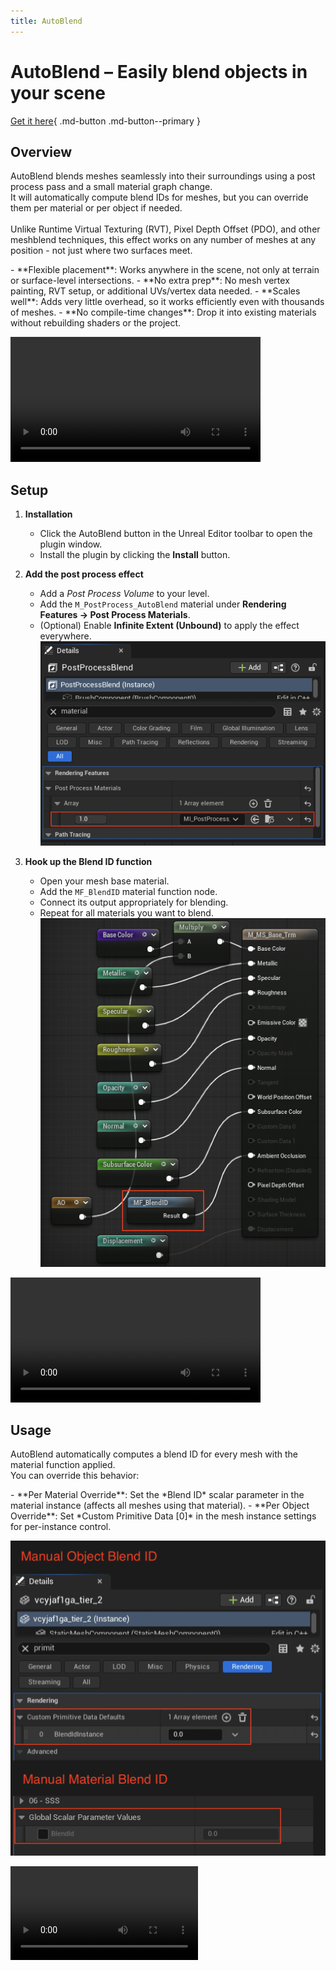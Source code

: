 ```yaml
---
title: AutoBlend
---
```


# AutoBlend – Easily blend objects in your scene

[Get it here](https://www.fab.com/listings/b474f704-c319-4fd0-87f3-651931da6b33){ .md-button .md-button--primary }

## Overview
AutoBlend blends meshes seamlessly into their surroundings using a post process pass and a small material graph change.  
It will automatically compute blend IDs for meshes, but you can override them per material or per object if needed.
<br/><br/>Unlike Runtime Virtual Texturing (RVT), Pixel Depth Offset (PDO), and other meshblend techniques, this effect works on any number of meshes at any position - not just where two surfaces meet.

<div class="grid" markdown>
- **Flexible placement**: Works anywhere in the scene, not only at terrain or surface-level intersections.
- **No extra prep**: No mesh vertex painting, RVT setup, or additional UVs/vertex data needed.
- **Scales well**: Adds very little overhead, so it works efficiently even with thousands of meshes.
- **No compile-time changes**: Drop it into existing materials without rebuilding shaders or the project.

<video autoplay loop width="400"><source src="media/snow.mp4" type="video/mp4"></video>

</div>

## Setup
1. **Installation**
    - Click the AutoBlend button in the Unreal Editor toolbar to open the plugin window.
    - Install the plugin by clicking the **Install** button.
2. **Add the post process effect**
    - Add a *Post Process Volume* to your level.
    - Add the `M_PostProcess_AutoBlend` material under **Rendering Features → Post Process Materials**.
    - (Optional) Enable **Infinite Extent (Unbound)** to apply the effect everywhere.
    ![Tutorial_PostProcessMaterial.png](media/Tutorial_PostProcessMaterial.png)

3. **Hook up the Blend ID function**
    - Open your mesh base material.
    - Add the `MF_BlendID` material function node.
    - Connect its output appropriately for blending.
    - Repeat for all materials you want to blend.
    ![Tutorial_MaterialBlendId.png](media/Tutorial_MaterialBlendId.png)

**<video autoplay loop width="400"><source src="media/forest.mp4" type="video/mp4"></video>**

## Usage
AutoBlend automatically computes a blend ID for every mesh with the material function applied.  
You can override this behavior:

<div class="grid" markdown>
- **Per Material Override**: Set the *Blend ID* scalar parameter in the material instance (affects all meshes using that material).
- **Per Object Override**: Set *Custom Primitive Data [0]* in the mesh instance settings for per-instance control.

![Tutorial_ManualBlendId.png](media/Tutorial_ManualBlendId.png)
</div>

<video autoplay loop><source src="media/desert.mp4" type="video/mp4"></video>

